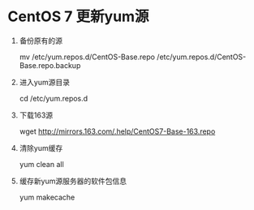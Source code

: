 # CentOS 7 更新yum源

1.  备份原有的源
  
    mv /etc/yum.repos.d/CentOS-Base.repo /etc/yum.repos.d/CentOS-Base.repo.backup

2.  进入yum源目录
  
    cd /etc/yum.repos.d

3.  下载163源
  
    wget http://mirrors.163.com/.help/CentOS7-Base-163.repo

4.  清除yum缓存
  
    yum clean all

5.  缓存新yum源服务器的软件包信息
  
    yum makecache
